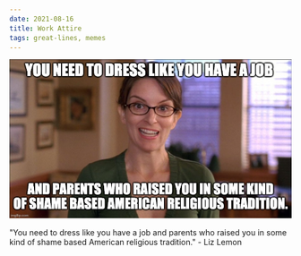 ```yaml
---
date: 2021-08-16
title: Work Attire
tags: great-lines, memes
---
```



![lizlemon](https://raw.githubusercontent.com/muneer78/muneer78.github.io/master/images/lizlemon.jpeg)


"You need to dress like you have a job and parents who raised you in some kind of shame based American religious tradition." - Liz Lemon


